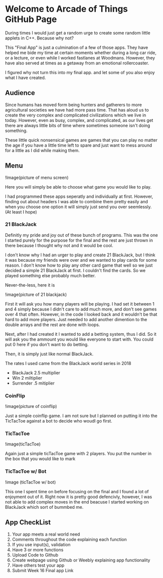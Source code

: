 # Welcome to Arcade of Things GitHub Page

During times I would just get a random urge to create some random little applets in C++. Because why not? 

This "Final App" is just a culmination of a few of those apps. They have helped me bide my time at certain moments whether during a long car ride, or a lecture, or even while I worked fastlanes at Woodmans. However, they have also served at times as a getaway from an emotional rollercoaster. 

I figured why not turn this into my final app. and let some of you also enjoy what I have created.




## Audience

Since humans has moved form being hunters and gatherers to more agricultural societies we have had more pass time. That has aloud us to create the very complex and complicated civilizations which we live in today. However, even as busy, complex, and complicated, as our lives get there are always little bits of time where sometimes someone isn't doing something. 

These little quick nonsensical games are games that you can play no matter the age if you have a little time left to spare and just want to mess around for a little as I did while making them.



## Menu

!Image(picture of menu screen)

Here you will simply be able to choose what game you would like to play.

I had programmed these apps seperatly and individually at first. However, finding out about headers I was able to combine them pretty easily and when you choose one option it will simply just send you over seemlessly. (At least I hope)


### 21 BlackJack

Definitly my pride and joy out of these bunch of programs. This was the one I started purely for the purpose for the final and the rest are just thrown in there because I thought why not and it would be cool.

I don't know why I had an urger to play and create 21 BlackJack, but I think it was because my friends were over and we wanted to play cards for some reason. I don't know how to play any other card game that well so we just decided a simple 21 BlackJack at first. I couldn't find the cards. So we played something else probably much better.

Never-the-less, here it is

!image(picture of 21 blackjack)

First it will ask you how many players will be playing. I had set it between 1 and 4 simply because I didn't care to add much more, and don't see games over 4 that often. However, in the code I looked back and it wouldn't be that hard to add more players. Just needed to add another dimention to the double arrays and the rest are done with loops. 

Next, after I had created it I wanted to add a betting system, thus I did. So it will ask you the ammount you would like everyone to start with. You could put 0 here if you don't want to do betting. 

Then, it is simply just like normal BlackJack.

The rates I used came from the BlackJack world series in 2018 
- BlackJack 2.5 multiplier
- Win 2 miltiplier 
- Surrender .5 mitiplier


### CoinFlip

!image(picture of coinflip)

Just a simple coinflip game. I am not sure but I planned on putting it into the TicTacToe against a bot to decide who woudl go first. 


### TicTacToe

!image(ticTacToe)

Again just a simple ticTacToe game with 2 players. You put the number in the box that you would like to mark


### TicTacToe w/ Bot 

!image (ticTacToe w/ bot)

This one I spent time on before focusing on the final and I found a lot of enjoyment out of it. Right now it is pretty good defencivly, however, I was not able to add complex moves in the end beacuse I started working on BlackJack which sort of bummbed me.


## App CheckList
1. Your app meets a real world need
2. Comments throughout the code explaining each function
3. If you use input(s), validation
4. Have 3 or more functions
5. Upload Code to Github
6. Create webpage using Github or Weebly explaining app functionality
7. Have others test your app
8. Submit Week 16 Final app Link

